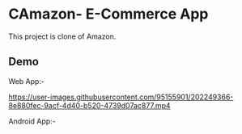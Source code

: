 # CAmazon- E-Commerce App

This project is clone of Amazon.

## Demo

Web App:-

https://user-images.githubusercontent.com/95155901/202249366-8e880fec-9acf-4d40-b520-4739d07ac877.mp4


Android App:-




